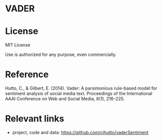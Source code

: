 # VADER

# License
MIT License

Use is authorized for any purpose, even commercially.


# Reference
Hutto, C., & Gilbert, E. (2014). Vader: A parsimonious rule-based model for sentiment analysis of social media text. Proceedings of the International AAAI Conference on Web and Social Media, 8(1), 216–225.


# Relevant links
+ project, code and data: https://github.com/cjhutto/vaderSentiment


